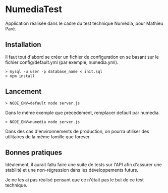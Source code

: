 NumediaTest
===========

Application réalisée dans le cadre du test technique Numédia, pour Mathieu Paré.

## Installation
Il faut tout d'abord se créer un fichier de configuration en se basant sur le fichier config/default.yml (par exemple, numedia.yml).
```
> mysql -u user -p database_name < init.sql
> npm install
```

## Lancement
```
> NODE_ENV=default node server.js
```
Dans le même exemple que précédement, remplacer default par numedia.
```
> NODE_ENV=numedia node server.js
```
Dans des cas d'environnements de production, on pourra utiliser des utilitaires de la même famille que forever.

## Bonnes pratiques
Idéalement, il aurait fallu faire une suite de tests sur l'API afin d'assurer une stabilité et une non-régression dans les développements futurs.

Je ne les ai pas réalisé pensant que ce n'était pas le but de ce test technique.
